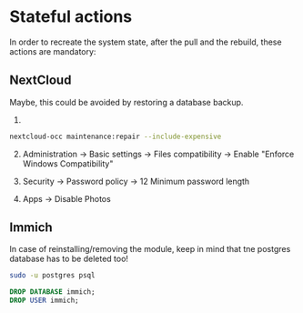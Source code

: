 # Stateful actions

In order to recreate the system state, after the pull and the rebuild, these actions are mandatory:

## NextCloud
Maybe, this could be avoided by restoring a database backup.

1.
```bash
nextcloud-occ maintenance:repair --include-expensive
```

2. Administration -> Basic settings -> Files compatibility -> Enable "Enforce Windows Compatibility" 

3. Security -> Password policy -> 12 Minimum password length

4. Apps -> Disable Photos

## Immich
In case of reinstalling/removing the module, keep in mind that tne postgres database has to be deleted too!

```bash
sudo -u postgres psql
```

```sql
DROP DATABASE immich;
DROP USER immich;
```

